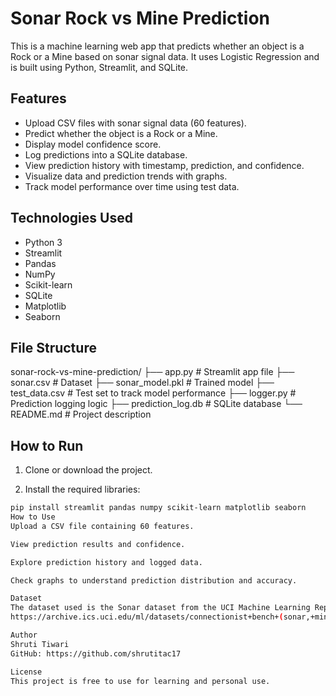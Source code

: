 # Sonar Rock vs Mine Prediction

This is a machine learning web app that predicts whether an object is a Rock or a Mine based on sonar signal data. It uses Logistic Regression and is built using Python, Streamlit, and SQLite.

## Features

- Upload CSV files with sonar signal data (60 features).
- Predict whether the object is a Rock or a Mine.
- Display model confidence score.
- Log predictions into a SQLite database.
- View prediction history with timestamp, prediction, and confidence.
- Visualize data and prediction trends with graphs.
- Track model performance over time using test data.

## Technologies Used

- Python 3
- Streamlit
- Pandas
- NumPy
- Scikit-learn
- SQLite
- Matplotlib
- Seaborn

## File Structure

sonar-rock-vs-mine-prediction/
├── app.py # Streamlit app file
├── sonar.csv # Dataset
├── sonar_model.pkl # Trained model
├── test_data.csv # Test set to track model performance
├── logger.py # Prediction logging logic
├── prediction_log.db # SQLite database
└── README.md # Project description

## How to Run

1. Clone or download the project.

2. Install the required libraries:

```bash
pip install streamlit pandas numpy scikit-learn matplotlib seaborn
How to Use
Upload a CSV file containing 60 features.

View prediction results and confidence.

Explore prediction history and logged data.

Check graphs to understand prediction distribution and accuracy.

Dataset
The dataset used is the Sonar dataset from the UCI Machine Learning Repository:
https://archive.ics.uci.edu/ml/datasets/connectionist+bench+(sonar,+mines+vs.+rocks)

Author
Shruti Tiwari
GitHub: https://github.com/shrutitac17

License
This project is free to use for learning and personal use.
